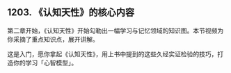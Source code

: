 ## 1203. 《认知天性》的核心内容

第二章开始，《认知天性》开始勾勒出一幅学习与记忆领域的知识图。本节视频为你采摘了重点知识点，展开讲解。

这是入门，愿你拿起《认知天性》，用上书中提到的这些久经实证检验的技巧，打造你的学习「心智模型」。